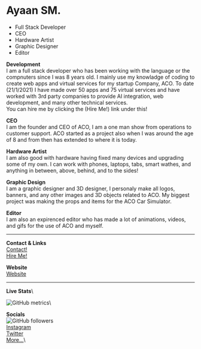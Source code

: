 # **Ayaan SM.**

- Full Stack Developer
- CEO
- Hardware Artist
- Graphic Designer 
- Editor

**Development**\
I am a full stack developer who has been working with the language or the compnuters since I was 8 years old. I mainly use my knowladge of coding to create web apps and virtual services for my startup Company, ACO. To date (21/1/2021) I have made over 50 apps and 75 virtual services and have worked with 3rd party companies to provide AI integration, web development, and many other technical services.\
You can hire me by clicking the (Hire Me!) link under this!

**CEO**\
I am the founder and CEO of ACO, I am a one man show from operations to customer support. ACO started as a project also when I was around the age of 8 and from then has extended to where it is today.

**Hardware Artist**\
I am also good with hardware having fixed many devices and upgrading some of my own. I can work with phones, laptops, tabs, smart wathes, and anything in between, above, behind, and to the sides! 

**Graphic Design**\
I am a graphic designer and 3D designer, I personaly make all logos, banners, and any other images and 3D objects related to ACO. My biggest project was making the props and items for the ACO Car Simulator.

**Editor**\
I am also an expirenced editor who has made a lot of animations, videos, and gifs for the use of ACO and myself. 

---------

**Contact & Links**\
[Contact!](mailto:lazoshowaco@gmail.com)\
[Hire Me!](mailto:lazoshowaco@gmail.com)

**Website**\
[Website](https://ayaan.smb.company/) 

---------

**Live Stats**\

![GitHub metrics](https://metrics.lecoq.io/Ayaan-Codes)\

**Socials**\
![GitHub followers](https://img.shields.io/github/followers/Ayaan-Codes?label=Follow&style=social)\
[Instagram](https://instagram.com/a_co_official)\
[Twitter](https://twitter.com/ACO_company)\
[More...](https://ayaan-codes.github.io/aco.co)\

